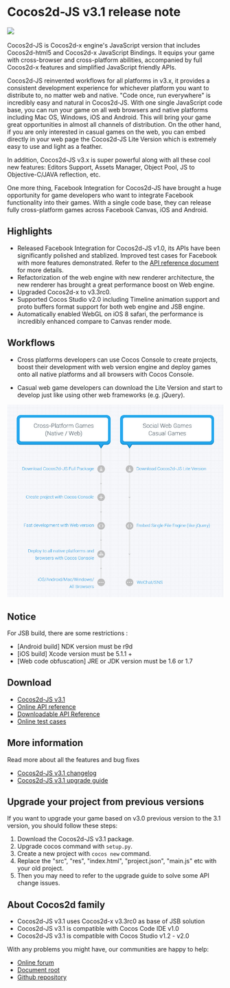 # Cocos2d-JS v3.1 release note

<img src="http://www.cocos2d-x.org/attachments/download/1508" height=180> 

Cocos2d-JS is Cocos2d-x engine's JavaScript version that includes Cocos2d-html5 and Cocos2d-x JavaScript Bindings. It equips your game with cross-browser and cross-platform abilities, accompanied by full Cocos2d-x features and simplified JavaScript friendly APIs.

Cocos2d-JS reinvented workflows for all platforms in v3.x, it provides a consistent development experience for whichever platform you want to distribute to, no matter web and native. "Code once, run everywhere" is incredibly easy and natural in Cocos2d-JS. With one single JavaScript code base, you can run your game on all web browsers and native platforms including Mac OS, Windows, iOS and Android. This will bring your game great opportunities in almost all channels of distribution. On the other hand, if you are only interested in casual games on the web, you can embed directly in your web page the Cocos2d-JS Lite Version which is extremely easy to use and light as a feather.

In addition, Cocos2d-JS v3.x is super powerful along with all these cool new features: Editors Support, Assets Manager, Object Pool, JS to Objective-C/JAVA reflection, etc.

One more thing, Facebook Integration for Cocos2d-JS have brought a huge opportunity for game developers who want to integrate Facebook functionality into their games. With a single code base, they can release fully cross-platform games across Facebook Canvas, iOS and Android.

## Highlights

* Released Facebook Integration for Cocos2d-JS v1.0, its APIs have been significantly polished and stablized. Improved test cases for Facebook with more features demonstrated. Refer to the [API reference document](http://cocos2d-x.org/docs/manual/framework/html5/facebook-sdk/api-reference/en) for more details.
* Refactorization of the web engine with new renderer architecture, the new renderer has brought a great performance boost on Web engine.
* Upgraded Cocos2d-x to v3.3rc0.
* Supported Cocos Studio v2.0 including Timeline animation support and proto buffers format support for both web engine and JSB engine.
* Automatically enabled WebGL on iOS 8 safari, the performance is incredibly enhanced compare to Canvas render mode.

## Workflows

- Cross platforms developers can use Cocos Console to create projects, boost their development with web version engine and deploy games onto all native platforms and all browsers with Cocos Console.

- Casual web game developers can download the Lite Version and start to develop just like using other web frameworks (e.g. jQuery).

![](workflows.jpg)

## Notice

For JSB build, there are some restrictions :

- [Android build] NDK version must be r9d
- [iOS build] Xcode version must be 5.1.1 +
- [Web code obfuscation] JRE or JDK version must be 1.6 or 1.7

## Download

- [Cocos2d-JS v3.1](http://www.cocos2d-x.org/filedown/cocos2d-js-v3.1.zip)
- [Online API reference](http://www.cocos2d-x.org/reference/html5-js/V3.0/index.html)
- [Downloadable API Reference](http://www.cocos2d-x.org/filedown/Cocos2d-JS-v3.0-API.zip)
- [Online test cases](http://cocos2d-x.org/js-tests/)

## More information

Read more about all the features and bug fixes

- [Cocos2d-JS v3.1 changelog](http://www.cocos2d-x.org/docs/manual/framework/html5/release-notes/v3.1/changelog/en)
- [Cocos2d-JS v3.1 upgrade guide](http://www.cocos2d-x.org/docs/manual/framework/html5/release-notes/v3.0rc0/upgrade-guide/en)

## Upgrade your project from previous versions

If you want to upgrade your game based on v3.0 previous version to the 3.1 version, you should follow these steps:

1. Download the Cocos2d-JS v3.1 package.
2. Upgrade cocos command with `setup.py`.
3. Create a new project with `cocos new` command.
4. Replace the "src", "res", "index.html", "project.json", "main.js" etc with your old project.
5. Then you may need to refer to the upgrade guide to solve some API change issues.

## About Cocos2d family

- Cocos2d-JS v3.1 uses Cocos2d-x v3.3rc0 as base of JSB solution
- Cocos2d-JS v3.1 is compatible with Cocos Code IDE v1.0
- Cocos2d-JS v3.1 is compatible with Cocos Studio v1.2 - v2.0

With any problems you might have, our communities are happy to help:

- [Online forum](http://discuss.cocos2d-x.org/category/cocos2d-x/javascript)
- [Document root](http://cocos2d-x.org/docs/manual/framework/html5/en)
- [Github repository](https://github.com/cocos2d/cocos2d-js)